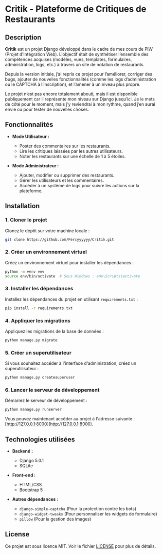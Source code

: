 
# Critik - Plateforme de Critiques de Restaurants

## Description

**Critik** est un projet Django développé dans le cadre de mes cours de PIW (Projet d'Intégration Web). L'objectif était de synthétiser l’ensemble des compétences acquises (modèles, vues, templates, formulaires, administration, logs, etc.) à travers un site de notation de restaurants.

Depuis la version initiale, j’ai repris ce projet pour l’améliorer, corriger des bugs, ajouter de nouvelles fonctionnalités (comme les logs d’administration ou le CAPTCHA à l’inscription), et l’amener à un niveau plus propre.

Le projet n’est pas encore totalement abouti, mais il est disponible publiquement car il représente mon niveau sur Django jusqu’ici. Je le mets de côté pour le moment, mais j’y reviendrai à mon rythme, quand j’en aurai envie ou pour tester de nouvelles choses.


## Fonctionnalités

- **Mode Utilisateur :**
  - Poster des commentaires sur les restaurants.
  - Lire les critiques laissées par les autres utilisateurs.
  - Noter les restaurants sur une échelle de 1 à 5 étoiles.
  
- **Mode Administrateur :**
  - Ajouter, modifier ou supprimer des restaurants.
  - Gérer les utilisateurs et les commentaires.
  - Accéder à un système de logs pour suivre les actions sur la plateforme.

## Installation

### 1. Cloner le projet
Clonez le dépôt sur votre machine locale :

```bash
git clone https://github.com/Percyyyyyy/Critik.git
```

### 2. Créer un environnement virtuel
Créez un environnement virtuel pour installer les dépendances :

```bash
python -m venv env
source env/bin/activate  # Sous Windows : env\Scripts\activate
```

### 3. Installer les dépendances
Installez les dépendances du projet en utilisant `requirements.txt` :

```bash
pip install -r requirements.txt
```

### 4. Appliquer les migrations
Appliquez les migrations de la base de données :

```bash
python manage.py migrate
```

### 5. Créer un superutilisateur
Si vous souhaitez accéder à l'interface d'administration, créez un superutilisateur :

```bash
python manage.py createsuperuser
```

### 6. Lancer le serveur de développement
Démarrez le serveur de développement :

```bash
python manage.py runserver
```

Vous pouvez maintenant accéder au projet à l'adresse suivante : [http://127.0.0.1:8000](http://127.0.0.1:8000).

## Technologies utilisées

- **Backend :**
  - Django 5.0.1
  - SQLite
  
- **Front-end :**
  - HTML/CSS
  - Bootstrap 5
  
- **Autres dépendances :**
  - `django-simple-captcha` (Pour la protection contre les bots)
  - `django-widget-tweaks` (Pour personnaliser les widgets de formulaire)
  - `pillow` (Pour la gestion des images)

## License

Ce projet est sous licence MIT. Voir le fichier [LICENSE](LICENSE) pour plus de détails.

